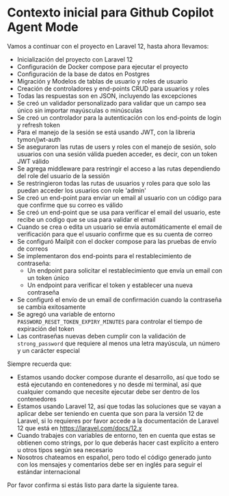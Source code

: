 # Contexto inicial para Github Copilot Agent Mode

Vamos a continuar con el proyecto en Laravel 12, hasta ahora llevamos:

- Inicialización del proyecto con Laravel 12
- Configuración de Docker compose para ejecutar el proyecto
- Configuración de la base de datos en Postgres
- Migración y Modelos de tablas de usuario y roles de usuario
- Creación de controladores y end-points CRUD para usuarios y roles
- Todas las respuestas son en JSON, incluyendo las excepciones
- Se creó un validador personalizado para validar que un campo sea único sin importar mayúsculas o minúsculas
- Se creó un controlador para la autenticación con los end-points de login y refresh token
- Para el manejo de la sesión se está usando JWT, con la libreria tymon/jwt-auth
- Se aseguraron las rutas de users y roles con el manejo de sesión, solo usuarios con una sesión válida pueden acceder, es decir, con un token JWT válido
- Se agrega middleware para restringir el acceso a las rutas dependiendo del role del usuario de la sessión
- Se restringieron todas las rutas de usuarios y roles para que solo las puedan acceder los usuarios con role 'admin'
- Se creó un end-point para enviar un email al usuario con un código para que confirme que su correo es válido
- Se creó un end-point que se usa para verificar el email del usuario, este recibe un codigo que se usa para validar el email
- Cuando se crea o edita un usuario se envía automáticamente el email de verificación para que el usuario confirme que es su cuenta de correo
- Se configuró Mailpit con el docker compose para las pruebas de envío de correos
- Se implementaron dos end-points para el restablecimiento de contraseña:
  - Un endpoint para solicitar el restablecimiento que envía un email con un token único
  - Un endpoint para verificar el token y establecer una nueva contraseña
- Se configuró el envío de un email de confirmación cuando la contraseña se cambia exitosamente
- Se agregó una variable de entorno `PASSWORD_RESET_TOKEN_EXPIRY_MINUTES` para controlar el tiempo de expiración del token
- Las contraseñas nuevas deben cumplir con la validación de `strong_password` que requiere al menos una letra mayúscula, un número y un carácter especial

Siempre recuerda que:

- Estamos usando docker compose durante el desarrollo, así que todo se está ejecutando en contenedores y no desde mi terminal, así que cualquier comando que necesite ejecutar debe ser dentro de los contenedores
- Estamos usando Laravel 12, así que todas las soluciones que se vayan a aplicar debe ser teniendo en cuenta que son para la versión 12 de Laravel, si lo requieres por favor accede a la documentación de Laravel 12 que está en <https://laravel.com/docs/12.x>
- Cuando trabajes con variables de entorno, ten en cuenta que estas se obtienen como strings, por lo que deberás hacer cast explícito a entero u otros tipos según sea necesario
- Nosotros chateamos en español, pero todo el código generado junto con los mensajes y comentarios debe ser en inglés para seguir el estándar internacional

Por favor confirma si estás listo para darte la siguiente tarea.
